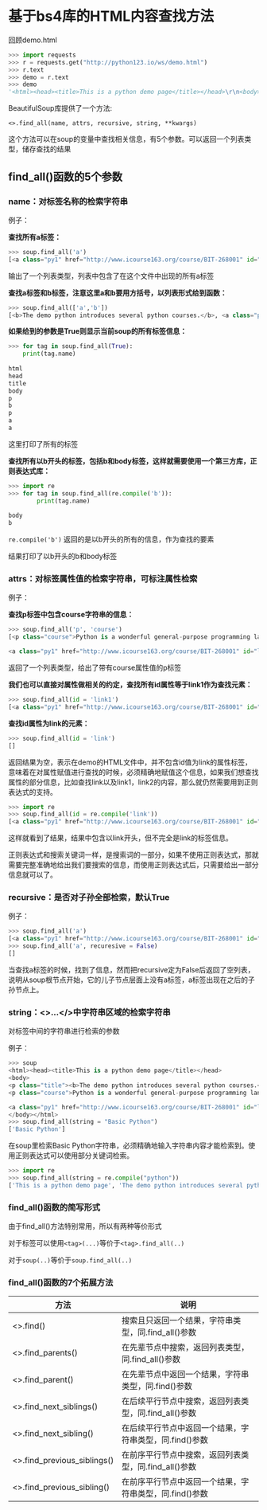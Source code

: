 # 基于bs4库的HTML内容查找方法

回顾demo.html

```python
>>> import requests
>>> r = requests.get("http://python123.io/ws/demo.html")
>>> r.text      
>>> demo = r.text
>>> demo
'<html><head><title>This is a python demo page</title></head>\r\n<body>\r\n<p class="title"><b>The demo python introduces several python courses.</b></p>\r\n<p class="course">Python is a wonderful general-purpose programming language. You can learn Python from novice to professional by tracking the following courses:\r\n<a href="http://www.icourse163.org/course/BIT-268001" class="py1" id="link1">Basic Python</a> and <a href="http://www.icourse163.org/course/BIT-1001870001" class="py2" id="link2">Advanced Python</a>.</p>\r\n</body></html>'
```

BeautifulSoup库提供了一个方法:

`<>.find_all(name, attrs, recursive, string, **kwargs)`

这个方法可以在soup的变量中查找相关信息，有5个参数。可以返回一个列表类型，储存查找的结果



## find_all()函数的5个参数

### name：对标签名称的检索字符串

例子：

**查找所有a标签：**

```python
>>> soup.find_all('a')
[<a class="py1" href="http://www.icourse163.org/course/BIT-268001" id="link1">Basic Python</a>, <a class="py2" href="http://www.icourse163.org/course/BIT-1001870001" id="link2">Advanced Python</a>]
```

输出了一个列表类型，列表中包含了在这个文件中出现的所有a标签



**查找a标签和b标签，注意这里a和b要用方括号，以列表形式给到函数：**

```python
>>> soup.find_all(['a','b'])
[<b>The demo python introduces several python courses.</b>, <a class="py1" href="http://www.icourse163.org/course/BIT-268001" id="link1">Basic Python</a>, <a class="py2" href="http://www.icourse163.org/course/BIT-1001870001" id="link2">Advanced Python</a>]
```



**如果给到的参数是True则显示当前soup的所有标签信息：**

```python
>>> for tag in soup.find_all(True):
    print(tag.name)
    
html
head
title
body
p
b
p
a
a
```

这里打印了所有的标签



**查找所有以b开头的标签，包括b和body标签，这样就需要使用一个第三方库，正则表达式库：**

```python
>>> import re
>>> for tag in soup.find_all(re.compile('b')):
    	print(tag.name)
        	
body
b
```

`re.compile('b')` 返回的是以b开头的所有的信息，作为查找的要素

结果打印了以b开头的b和body标签



### attrs：对标签属性值的检索字符串，可标注属性检索

例子：

**查找p标签中包含course字符串的信息：**

```python
>>> soup.find_all('p', 'course')
[<p class="course">Python is a wonderful general-purpose programming language. You can learn Python from novice to professional by tracking the following courses:

<a class="py1" href="http://www.icourse163.org/course/BIT-268001" id="link1">Basic Python</a> and <a class="py2" href="http://www.icourse163.org/course/BIT-1001870001" id="link2">Advanced Python</a>.</p>]
```

返回了一个列表类型，给出了带有course属性值的p标签



**我们也可以直接对属性做相关的约定，查找所有id属性等于link1作为查找元素：**

```python
>>> soup.find_all(id = 'link1')
[<a class="py1" href="http://www.icourse163.org/course/BIT-268001" id="link1">Basic Python</a>]
```



**查找id属性为link的元素：**

```python
>>> soup.find_all(id = 'link')
[]
```

返回结果为空，表示在demo的HTML文件中，并不包含id值为link的属性标签，意味着在对属性赋值进行查找的时候，必须精确地赋值这个信息，如果我们想查找属性的部分信息，比如查找link以及link1，link2的内容，那么就仍然需要用到正则表达式的支持。

```python
>>> import re
>>> soup.find_all(id = re.compile('link'))
[<a class="py1" href="http://www.icourse163.org/course/BIT-268001" id="link1">Basic Python</a>, <a class="py2" href="http://www.icourse163.org/course/BIT-1001870001" id="link2">Advanced Python</a>]
```

这样就看到了结果，结果中包含以link开头，但不完全是link的标签信息。

正则表达式和搜索关键词一样，是搜索词的一部分，如果不使用正则表达式，那就需要完整准确地给出我们要搜索的信息，而使用正则表达式后，只需要给出一部分信息就可以了。



### recursive：是否对子孙全部检索，默认True

例子：

```python
>>> soup.find_all('a')
[<a class="py1" href="http://www.icourse163.org/course/BIT-268001" id="link1">Basic Python</a>, <a class="py2" href="http://www.icourse163.org/course/BIT-1001870001" id="link2">Advanced Python</a>]
>>> soup.find_all('a', recuresive = False)
[]
```

当查找a标签的时候，找到了信息，然而把recursive定为False后返回了空列表，说明从soup根节点开始，它的儿子节点层面上没有a标签，a标签出现在之后的子孙节点上。



### string：<>...</>中字符串区域的检索字符串

对标签中间的字符串进行检索的参数

例子：

```python
>>> soup
<html><head><title>This is a python demo page</title></head>
<body>
<p class="title"><b>The demo python introduces several python courses.</b></p>
<p class="course">Python is a wonderful general-purpose programming language. You can learn Python from novice to professional by tracking the following courses:

<a class="py1" href="http://www.icourse163.org/course/BIT-268001" id="link1">Basic Python</a> and <a class="py2" href="http://www.icourse163.org/course/BIT-1001870001" id="link2">Advanced Python</a>.</p>
</body></html>
>>> soup.find_all(string = "Basic Python")
['Basic Python']
```

在soup里检索Basic Python字符串，必须精确地输入字符串内容才能检索到。使用正则表达式可以使用部分关键词检索。

```python
>>> import re
>>> soup.find_all(string = re.compile("python"))
['This is a python demo page', 'The demo python introduces several python courses.']
```



### find_all()函数的简写形式

由于find_all()方法特别常用，所以有两种等价形式

对于标签可以使用`<tag>(...)`等价于`<tag>.find_all(..)`

对于`soup(..)`等价于`soup.find_all(..)`



### find_all()函数的7个拓展方法

| 方法                        | 说明                                                    |
| --------------------------- | ------------------------------------------------------- |
| <>.find()                   | 搜索且只返回一个结果，字符串类型，同.find_all()参数     |
| <>.find_parents()           | 在先辈节点中搜索，返回列表类型，同.find_all()参数       |
| <>.find_parent()            | 在先辈节点中返回一个结果，字符串类型，同.find()参数     |
| <>.find_next_siblings()     | 在后续平行节点中搜索，返回列表类型，同.find_all()参数   |
| <>.find_next_sibling()      | 在后续平行节点中返回一个结果，字符串类型，同.find()参数 |
| <>.find_previous_siblings() | 在前序平行节点中搜索，返回列表类型，同.find_all()参数   |
| <>.find_previous_sibling()  | 在前序平行节点中返回一个结果，字符串类型，同.find()参数 |

